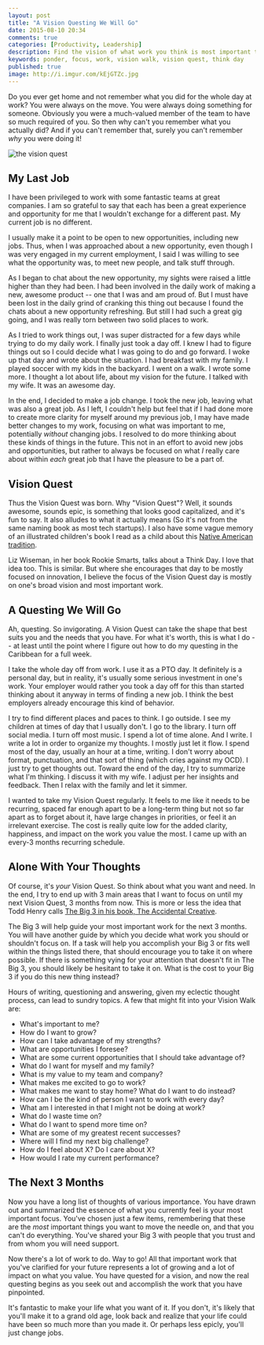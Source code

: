```yaml
---
layout: post
title: "A Vision Questing We Will Go"
date: 2015-08-10 20:34
comments: true
categories: [Productivity, Leadership]
description: Find the vision of what work you think is most important to do
keywords: ponder, focus, work, vision walk, vision quest, think day
published: true
image: http://i.imgur.com/kEjGTZc.jpg
---
```


Do you ever get home and not remember what you did for the whole day at work?  You were always on the move.  You were always doing something for someone.  Obviously you were a much-valued member of the team to have so much required of you.  So then why can't you remember what you actually did?  And if you can't remember that, surely you can't remember *why* you were doing it!

![the vision quest](http://i.imgur.com/kEjGTZc.jpg)

<!--more-->

## My Last Job

I have been privileged to work with some fantastic teams at great companies.  I am so grateful to say that each has been a great experience and opportunity for me that I wouldn't exchange for a different past.  My current job is no different.

I usually make it a point to be open to new opportunities, including new jobs.  Thus, when I was approached about a new opportunity, even though I was very engaged in my current employment, I said I was willing to see what the opportunity was, to meet new people, and talk stuff through.

As I began to chat about the new opportunity, my sights were raised a little higher than they had been.  I had been involved in the daily work of making a new, awesome product -- one that I was and am proud of.  But I must have been lost in the daily grind of cranking this thing out because I found the chats about a new opportunity refreshing.  But still I had such a great gig going, and I was really torn between two solid places to work.

As I tried to work things out, I was super distracted for a few days while trying to do my daily work.  I finally just took a day off.  I knew I had to figure things out so I could decide what I was going to do and go forward.  I woke up that day and wrote about the situation.  I had breakfast with my family.  I played soccer with my kids in the backyard.  I went on a walk.  I wrote some more.  I thought a lot about life, about my vision for the future.  I talked with my wife.  It was an awesome day.

In the end, I decided to make a job change.  I took the new job, leaving what was also a great job.  As I left, I couldn't help but feel that if I had done more to create more clarity for myself around my previous job, I may have made better changes to my work, focusing on what was important to me, potentially *without* changing jobs.  I resolved to do more thinking about these kinds of things in the future.  This not in an effort to avoid new jobs and opportunities, but rather to always be focused on what *I* really care about within *each* great job that I have the pleasure to be a part of.

## Vision Quest

Thus the Vision Quest was born.  Why "Vision Quest"?  Well, it sounds awesome, sounds epic, is something that looks good capitalized, and it's fun to say.  It also alludes to what it actually means (So it's not from the same naming book as most tech startups).  I also have some vague memory of an illustrated children's book I read as a child about this [Native American tradition](https://en.wikipedia.org/wiki/Vision_quest).

Liz Wiseman, in her book Rookie Smarts, talks about a Think Day.  I love that idea too.  This is similar.  But where she encourages that day to be mostly focused on innovation, I believe the focus of the Vision Quest day is mostly on one's broad vision and most important work.

## A Questing We Will Go

Ah, questing.  So invigorating.  A Vision Quest can take the shape that best suits you and the needs that you have.  For what it's worth, this is what I do -- at least until the point where I figure out how to do my questing in the Caribbean for a full week.

I take the whole day off from work.  I use it as a PTO day.  It definitely is a personal day, but in reality, it's usually some serious investment in one's work.  Your employer would rather you took a day off for this than started thinking about it anyway in terms of finding a new job.  I think the best employers already encourage this kind of behavior.

I try to find different places and paces to think.  I go outside.  I see my children at times of day that I usually don't.  I go to the library.  I turn off social media.  I turn off most music.  I spend a lot of time alone.  And I write.  I write a lot in order to organize my thoughts.  I mostly just let it flow.  I spend most of the day, usually an hour at a time, writing.  I don't worry about format, punctuation, and that sort of thing (which cries against my OCD).  I just try to get thoughts out.  Toward the end of the day, I try to summarize what I'm thinking.  I discuss it with my wife.  I adjust per her insights and feedback.  Then I relax with the family and let it simmer.

I wanted to take my Vision Quest regularly.  It feels to me like it needs to be recurring, spaced far enough apart to be a long-term thing but not so far apart as to forget about it, have large changes in priorities, or feel it an irrelevant exercise.  The cost is really quite low for the added clarity, happiness, and impact on the work you value the most.  I came up with an every-3 months recurring schedule.

## Alone With Your Thoughts

Of course, it's *your* Vision Quest.  So think about what you want and need.  In the end, I try to end up with 3 main areas that I want to focus on until my next Vision Quest, 3 months from now.  This is more or less the idea that Todd Henry calls [The Big 3 in his book, The Accidental Creative](http://jaketrent.com/post/ideas-from-accidental-creative/).

The Big 3 will help guide your most important work for the next 3 months.  You will have another guide by which you decide what work you should or shouldn't focus on.  If a task will help you accomplish your Big 3 or fits well within the things listed there, that should encourage you to take it on where possible.  If there is something vying for your attention that doesn't fit in The Big 3, you should likely be hesitant to take it on.  What is the cost to your Big 3 if you do this new thing instead?

Hours of writing, questioning and answering, given my eclectic thought process, can lead to sundry topics.  A few that might fit into your Vision Walk are:

- What's important to me?
- How do I want to grow?
- How can I take advantage of my strengths?
- What are opportunities I foresee?
- What are some current opportunities that I should take advantage of?
- What do I want for myself and my family?
- What is my value to my team and company?
- What makes me excited to go to work?
- What makes me want to stay home?  What do I want to do instead?
- How can I be the kind of person I want to work with every day?
- What am I interested in that I might not be doing at work?
- What do I waste time on?
- What do I want to spend more time on?
- What are some of my greatest recent successes?
- Where will I find my next big challenge?
- How do I feel about X?  Do I care about X?
- How would I rate my current performance?

## The Next 3 Months

Now you have a long list of thoughts of various importance.  You have drawn out and summarized the essence of what you currently feel is your most important focus.  You've chosen just a few items, remembering that these are the *most* important things you want to move the needle on, and that you can't do everything.  You've shared your Big 3 with people that you trust and from whom you will need support.

Now there's a lot of work to do.  Way to go!  All that important work that you've clarified for your future represents a lot of growing and a lot of impact on what you value.  You have quested for a vision, and now the real questing begins as you seek out and accomplish the work that you have pinpointed.

It's fantastic to make your life what you want of it.  If you don't, it's likely that you'll make it to a grand old age, look back and realize that your life could have been so much more than you made it.  Or perhaps less epicly, you'll just change jobs.
